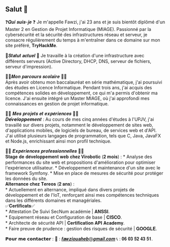 ## Salut 👋

❓𝑸𝒖𝒊 𝒔𝒖𝒊𝒔-𝒋𝒆 ❓
Je m'appelle Fawzi, j'ai 23 ans et je suis bientôt diplômé d'un Master 2 en Gestion de Projet Informatique (MIAGE). Passionné par la cybersécurité et la sécurité des infrastructures réseau et serveur, je consacre régulièrement du temps à m'entraîner dans ce domaine sur mon site préféré, 𝐓𝐫𝐲𝐇𝐚𝐜𝐤𝐌𝐞.

​👀𝑺𝒕𝒂𝒕𝒖𝒕 𝒂𝒄𝒕𝒖𝒆𝒍 ​👀​
Je travaille à la création d'une infrastructure avec différents serveurs (Active Directory, DHCP, DNS, serveur de fichiers, serveur d'impression).

👨‍🎓𝑴𝒐𝒏 𝒑𝒂𝒓𝒄𝒐𝒖𝒓𝒔 𝒔𝒄𝒐𝒍𝒂𝒊𝒓𝒆 👨‍🎓 <br>
Après avoir obtenu mon baccalauréat en série mathématique, j'ai poursuivi des études en Licence Informatique. Pendant trois ans, j'ai acquis des compétences solides en développement, ce qui m'a permis d'obtenir ma licence. J'ai ensuite intégré un Master MIAGE, où j'ai approfondi mes connaissances en gestion de projet informatique.

👨‍💻 𝑴𝒆𝒔 𝒑𝒓𝒐𝒋𝒆𝒕𝒔 𝒆𝒕 𝒆𝒙𝒑𝒆́𝒓𝒊𝒆𝒏𝒄𝒆𝒔 👨‍💻<br>
𝑫𝙚́𝒗𝙚𝒍𝙤𝒑𝙥𝒆𝙢𝒆𝙣𝒕 :
    Au cours de mes cinq années d'études à l'UPJV, j'ai travaillé sur divers projets, notamment le développement de sites web, d'applications mobiles, de logiciels de bureau, de services web et d'API. J'ai utilisé plusieurs langages de programmation, tels que C, Java, JavaFX et Node.js, enrichissant ainsi mon profil technique.

👨‍💼 𝑬𝒙𝒑𝒆́𝒓𝒊𝒆𝒏𝒄𝒆𝒔 𝒑𝒓𝒐𝒇𝒆𝒔𝒔𝒊𝒐𝒏𝒏𝒆𝒍𝒍𝒆𝒔 👨‍💼<br>
    𝐒𝐭𝐚𝐠𝐞 𝐝𝐞 𝐝𝐞́𝐯𝐞𝐥𝐨𝐩𝐩𝐞𝐦𝐞𝐧𝐭 𝐰𝐞𝐛 𝐜𝐡𝐞𝐳 𝐕𝐢𝐫𝐨𝐛𝐨𝐭𝐢𝐜 (𝟐 𝐦𝐨𝐢𝐬) :
     * Analyse des performances du site web et propositions d'amélioration pour optimiser l'expérience 
        utilisateur.
     * Développement et maintenance d'un site avec le framework Symfony.
     * Mise en place de mesures de sécurité pour protéger les données du site.<br>
    𝐀𝐥𝐭𝐞𝐫𝐧𝐚𝐧𝐜𝐞 𝐜𝐡𝐞𝐳 𝐓𝐞𝐫𝐞𝐨𝐬 (𝟐 𝐚𝐧𝐬) :<br>
     * Actuellement en alternance, impliqué dans divers projets de développement et de l'IoT, 
       renforçant ainsi mes compétences techniques dans les différents domaines et managériales.
<br>
✅𝐂𝐞𝐫𝐭𝐢𝐟𝐢𝐜𝐚𝐭𝐬✅<br>
    * Attestation De Suivi SecNum académie | 𝐀𝐍𝐒𝐒𝐈.<br>
    * Equipement réseau et Configuration de base | 𝐂𝐈𝐒𝐂𝐎.<br>
    * Architecte de sécurité API | 𝐂𝐞𝐫𝐭𝐢𝐟𝐢𝐜𝐚𝐭𝐢𝐨𝐧 𝐀𝐏𝐈 𝐀𝐜𝐚𝐝𝐞𝐦𝐲.<br>
    * Faire preuve de prudence : gestion des risques de sécurité | 𝐆𝐎𝐎𝐆𝐋𝐄.<br>
    
𝗣𝗼𝘂𝗿 𝗺𝗲 𝗰𝗼𝗻𝘁𝗮𝗰𝘁𝗲𝗿 :
📧 : 𝒇𝒂𝒘𝒛𝒊𝒐𝒖𝒂𝒉𝒆𝒃@𝒈𝒎𝒂𝒊𝒍.𝒄𝒐𝒎
📞 : 𝟎𝟔 𝟎𝟑 𝟓𝟐 𝟒𝟑 𝟓𝟏.


